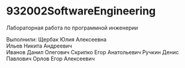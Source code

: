 # 932002SoftwareEngineering
Лабораторная работа по программной инженерии 

Выполнили:
Щербак Юлия Алексеевна  
Ильев Никита Андреевич  
Иванов Данил Олегович 
Скрипко Егор Анатольевич 
Ручкин Денис Павлович 
Орлов Егор Алексеевич
